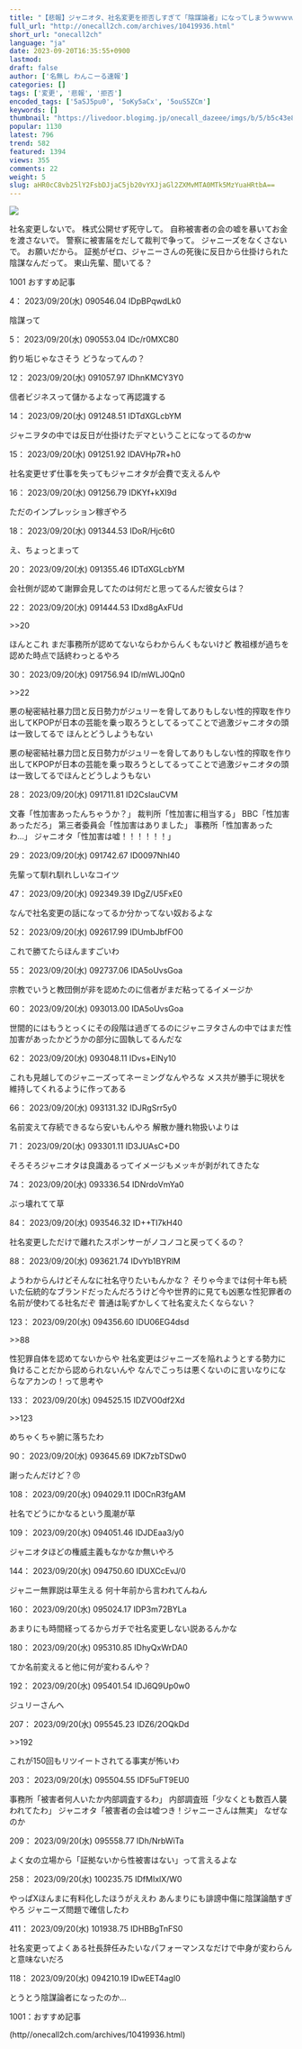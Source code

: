 ```yaml
---
title: "【悲報】ジャニオタ、社名変更を拒否しすぎて「陰謀論者」になってしまうｗｗｗｗｗ "
full_url: "http://onecall2ch.com/archives/10419936.html"
short_url: "onecall2ch"
language: "ja"
date: 2023-09-20T16:35:55+0900
lastmod: 
draft: false
author: ['名無し わんこーる速報']
categories: []
tags: ['変更', '悲報', '拒否']
encoded_tags: ['5aSJ5pu0', '5oKy5aCx', '5ouS5ZCm']
keywords: []
thumbnail: "https://livedoor.blogimg.jp/onecall_dazeee/imgs/b/5/b5c43e88-s.png"
popular: 1130
latest: 796
trend: 582
featured: 1394
views: 355
comments: 22
weight: 5
slug: aHR0cC8vb25lY2FsbDJjaC5jb20vYXJjaGl2ZXMvMTA0MTk5MzYuaHRtbA==
---
```


![](https://livedoor.blogimg.jp/onecall_dazeee/imgs/b/5/b5c43e88-s.png)

<div><p>社名変更しないで。 株式公開せず死守して。 自称被害者の会の嘘を暴いてお金を渡さないで。 警察に被害届をだして裁判で争って。 ジャニーズをなくさないで。 お願いだから。 証拠がゼロ、ジャニーさんの死後に反日から仕掛けられた陰謀なんだって。 東山先輩、聞いてる？</p> <p class='name2'> 1001 おすすめ記事</p> <p class='name2'>4： 2023/09/20(水) 090546.04 IDpBPqwdLk0</p><p class='onecall'> 陰謀って </p> <p class='name2'>5： 2023/09/20(水) 090553.04 IDc/r0MXC80</p><p class='onecall'> 釣り垢じゃなさそう どうなってんの？ </p> <p class='name2'>12： 2023/09/20(水) 091057.97 IDhnKMCY3Y0</p><p class='onecall'><p> 信者ビジネスって儲かるよなって再認識する </p></p> <p class='name2'>14： 2023/09/20(水) 091248.51 IDTdXGLcbYM</p><p class='onecall'> ジャニヲタの中では反日が仕掛けたデマということになってるのかw </p> <p class='name2'>15： 2023/09/20(水) 091251.92 IDAVHp7R+h0</p><p class='onecall'> 社名変更せず仕事を失ってもジャニオタが会費で支えるんや </p> <p class='name2'>16： 2023/09/20(水) 091256.79 IDKYf+kXI9d</p><p class='onecall'> ただのインプレッション稼ぎやろ </p> <p class='name2'>18： 2023/09/20(水) 091344.53 IDoR/Hjc6t0</p><p class='onecall'> え、ちょっとまって </p> <p class='name2'>20： 2023/09/20(水) 091355.46 IDTdXGLcbYM</p><p class='onecall'> 会社側が認めて謝罪会見してたのは何だと思ってるんだ彼女らは？ </p> <p class='name2'>22： 2023/09/20(水) 091444.53 IDxd8gAxFUd</p><p class='onecall'> <p class='anchor'>>>20</p> ほんとこれ まだ事務所が認めてないならわからんくもないけど 教祖様が過ちを認めた時点で話終わっとるやろ </p> <p class='name2'>30： 2023/09/20(水) 091756.94 ID/mWLJ0Qn0</p><p class='anchor'>>>22</p> 悪の秘密結社暴力団と反日勢力がジュリーを脅してありもしない性的搾取を作り出してKPOPが日本の芸能を乗っ取ろうとしてるってことで過激ジャニオタの頭は一致してるで ほんとどうしようもない <blockquote class='twitter-tweet'><a href='https//twitter.com/d_yanchamaru/status/1702786777621389675'></a></blockquote> <p>悪の秘密結社暴力団と反日勢力がジュリーを脅してありもしない性的搾取を作り出してKPOPが日本の芸能を乗っ取ろうとしてるってことで過激ジャニオタの頭は一致してるでほんとどうしようもない</p> <p class='name2'>28： 2023/09/20(水) 091711.81 ID2CsIauCVM</p><p class='onecall'><p> 文春「性加害あったんちゃうか？」 裁判所「性加害に相当する」 BBC「性加害あっただろ」 第三者委員会「性加害はありました」 事務所「性加害あったわ…」 ジャニオタ「性加害は嘘！！！！！！」 </p></p> <p class='name2'>29： 2023/09/20(水) 091742.67 ID0097NhI40</p><p class='onecall'> 先輩って馴れ馴れしいなコイツ </p> <p class='name2'>47： 2023/09/20(水) 092349.39 IDgZ/U5FxE0</p><p class='onecall'> なんで社名変更の話になってるか分かってない奴おるよな </p> <p class='name2'>52： 2023/09/20(水) 092617.99 IDUmbJbfFO0</p><p class='onecall'> これで勝てたらほんますごいわ </p> <p class='name2'>55： 2023/09/20(水) 092737.06 IDA5oUvsGoa</p><p class='onecall'><p> 宗教でいうと教団側が非を認めたのに信者がまだ粘ってるイメージか </p></p> <p class='name2'>60： 2023/09/20(水) 093013.00 IDA5oUvsGoa</p><p class='onecall'> 世間的にはもうとっくにその段階は過ぎてるのにジャニヲタさんの中ではまだ性加害があったかどうかの部分に固執してるんだな </p> <p class='name2'>62： 2023/09/20(水) 093048.11 IDvs+ElNy10</p><p class='onecall'> これも見越してのジャニーズってネーミングなんやろな メス共が勝手に現状を維持してくれるように作ってある </p> <p class='name2'>66： 2023/09/20(水) 093131.32 IDJRgSrr5y0</p><p class='onecall'> 名前変えて存続できるなら安いもんやろ 解散か腫れ物扱いよりは </p> <p class='name2'>71： 2023/09/20(水) 093301.11 ID3JUAsC+D0</p><p class='onecall'> そろそろジャニオタは良識あるってイメージもメッキが剥がれてきたな </p> <p class='name2'>74： 2023/09/20(水) 093336.54 IDNrdoVmYa0</p><p class='onecall'> ぶっ壊れてて草 </p> <p class='name2'>84： 2023/09/20(水) 093546.32 ID++TI7kH40</p><p class='onecall'> 社名変更しただけで離れたスポンサーがノコノコと戻ってくるの？ </p> <p class='name2'>88： 2023/09/20(水) 093621.74 IDvYb1BYRlM</p><p class='onecall'> ようわからんけどそんなに社名守りたいもんかな？ そりゃ今までは何十年も続いた伝統的なブランドだったんだろうけど今や世界的に見ても凶悪な性犯罪者の名前が使わてる社名だぞ 普通は恥ずかしくて社名変えたくならない？ </p> <p class='name2'>123： 2023/09/20(水) 094356.60 IDU06EG4dsd</p><p class='onecall'> <p class='anchor'>>>88</p> 性犯罪自体を認めてないからや 社名変更はジャニーズを陥れようとする勢力に負けることだから認められないんや なんでこっちは悪くないのに言いなりにならなアカンの！って思考や </p> <p class='name2'>133： 2023/09/20(水) 094525.15 IDZVO0df2Xd</p><p class='onecall'> <p class='anchor'>>>123</p> めちゃくちゃ腑に落ちたわ </p> <p class='name2'>90： 2023/09/20(水) 093645.69 IDK7zbTSDw0</p><p class='onecall'> 謝ったんだけど？😠 </p> <p class='name2'>108： 2023/09/20(水) 094029.11 ID0CnR3fgAM</p><p class='onecall'> 社名でどうにかなるという風潮が草 </p> <p class='name2'>109： 2023/09/20(水) 094051.46 IDJDEaa3/y0</p><p class='onecall'> ジャニオタほどの権威主義もなかなか無いやろ </p> <p class='name2'>144： 2023/09/20(水) 094750.60 IDUXCcEvJ/0</p><p class='onecall'> ジャニー無罪説は草生える 何十年前から言われてんねん </p> <p class='name2'>160： 2023/09/20(水) 095024.17 IDP3m72BYLa</p><p class='onecall'> あまりにも時間経ってるからガチで社名変更しない説あるんかな </p> <p class='name2'>180： 2023/09/20(水) 095310.85 IDhyQxWrDA0</p><p class='onecall'> てか名前変えると他に何が変わるんや？ </p> <p class='name2'>192： 2023/09/20(水) 095401.54 IDJ6Q9Up0w0</p> <blockquote class='twitter-tweet'><a href='https//twitter.com/OriyamyLove/status/1704214239391666185?t=iCJgEWpJfC_ZqUcolM38lA&s=19'></a></blockquote> <p>ジュリーさんへ</p> <p class='name2'>207： 2023/09/20(水) 095545.23 IDZ6/2OQkDd</p><p class='onecall'> <p class='anchor'>>>192</p> これが150回もリツイートされてる事実が怖いわ </p> <p class='name2'>203： 2023/09/20(水) 095504.55 IDF5uFT9EU0</p><p class='onecall'> 事務所「被害者何人いたか内部調査するわ」 内部調査班「少なくとも数百人襲われてたわ」 ジャニオタ「被害者の会は嘘つき！ジャニーさんは無実」 なぜなのか </p> <p class='name2'>209： 2023/09/20(水) 095558.77 IDh/NrbWiTa</p><p class='onecall'> よく女の立場から「証拠ないから性被害はない」って言えるよな </p> <p class='name2'>258： 2023/09/20(水) 100235.75 IDfMIxlX/W0</p><p class='onecall'> やっぱXほんまに有料化したほうがええわ あんまりにも誹謗中傷に陰謀論酷すぎやろ ジャニーズ問題で確信したわ </p> <p class='name2'>411： 2023/09/20(水) 101938.75 IDHBBgTnFS0</p><p class='onecall'> 社名変更ってよくある社長辞任みたいなパフォーマンスなだけで中身が変わらんと意味ないだろ </p> <p class='name2'>118： 2023/09/20(水) 094210.19 IDwEET4agI0</p><p class='onecall'><p> とうとう陰謀論者になったのか… </p></p> <p class='name2'>1001：おすすめ記事</p> </div>

(http//onecall2ch.com/archives/10419936.html)
